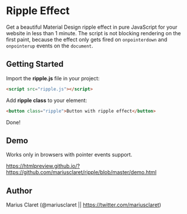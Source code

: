 # Ripple Effect

Get a beautiful Material Design ripple effect in pure JavaScript for your website in less than 1 minute. The script is not blocking rendering on the first paint, because the effect only gets fired on `onpointerdown` and `onpointerup` events on the `document`.

## Getting Started

Import the **ripple.js** file in your project:
```html
<script src="ripple.js"></script>
```

Add **ripple class** to your element:
```html
<button class="ripple">Button with ripple effect</button>
```

Done!

## Demo

Works only in browsers with pointer events support.

https://htmlpreview.github.io/?https://github.com/mariusclaret/ripple/blob/master/demo.html

## Author

Marius Claret (@mariusclaret || https://twitter.com/mariusclaret)